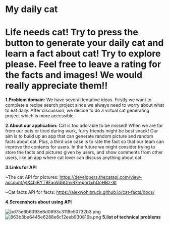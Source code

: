# My daily cat
# Life needs cat! Try to press the button to generate your daily cat and learn a fact about cat! Try to explore please. Feel free to leave a rating for the facts and images! We would really appreciate them!!

**1.Problem domain:**
We have several tentative ideas. Firstly we want to complete a recipe search project
since we always need to worry about what to eat daily. After discussion, we decide to 
do a virtual cat generating project which is more accessible.

**2.About our application:**
Cat is too adorable to be missed! When we are far from our pets or tired during work,
furry friends might be best snack! Our aim is to build up an app that can generate random
picture and random facts about cat. Plus, a third use case is to rate the fact so that
our team can improve the contents for users. In the future we might consider trying to store
the facts and pictures given by users, and show comments from other users, like an app
where cat lover can discuss anything about cat!

**3.Links for API**

~The cat API for pictures: https://developers.thecatapi.com/view-account/ylX4blBYT9FaoVd6OhvR?report=bOoHBz-8t

~Cat facts API for facts: https://alexwohlbruck.github.io/cat-facts/docs/

**4.Screenshots about using API**


![bd75e6b6393e6d0693c3118e50732b3.png](..%2F..%2FDocuments%2FWeChat%20Files%2Fwxid_uruwsrg5t5cf12%2FFileStorage%2FTemp%2Fbd75e6b6393e6d0693c3118e50732b3.png)
![863b3be6445e6288e6c12eeb930816a.png](..%2F..%2FDocuments%2FWeChat%20Files%2Fwxid_uruwsrg5t5cf12%2FFileStorage%2FTemp%2F863b3be6445e6288e6c12eeb930816a.png)
**5.list of technical problems**
